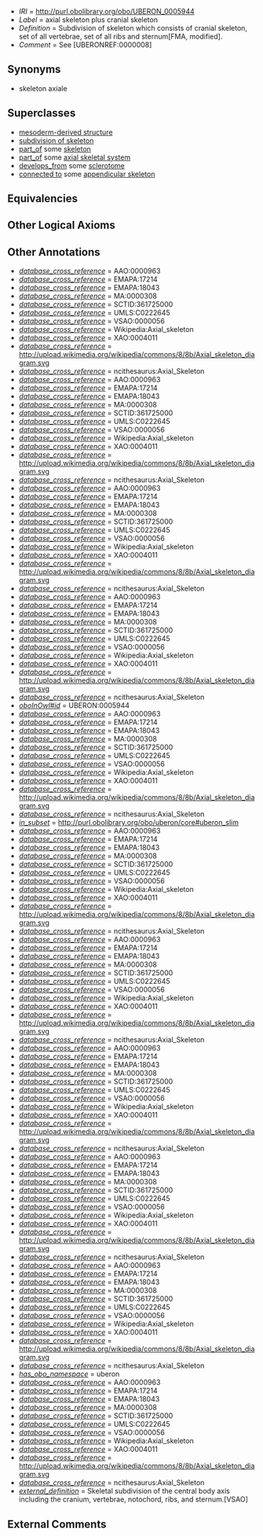  * *IRI* = http://purl.obolibrary.org/obo/UBERON_0005944
 * *Label* = axial skeleton plus cranial skeleton
 * *Definition* = Subdivision of skeleton which consists of cranial skeleton, set of all vertebrae, set of all ribs and sternum[FMA, modified].
 * *Comment* = See [UBERONREF:0000008]

## Synonyms

 * skeleton axiale

## Superclasses

 * [mesoderm-derived structure](../../UBERON/20/UBERON_0004120.md)
 * [subdivision of skeleton](../../UBERON/12/UBERON_0010912.md)
 * [part_of](../../BFO/50/BFO_0000050.md) some [skeleton](../../UBERON/88/UBERON_0004288.md)
 * [part_of](../../BFO/50/BFO_0000050.md) some [axial skeletal system](../../UBERON/37/UBERON_0011137.md)
 * [develops_from](../../RO/02/RO_0002202.md) some [sclerotome](../../UBERON/89/UBERON_0003089.md)
 * [connected to](../../UBREL/01/UBREL_0000001.md) some [appendicular skeleton](../../UBERON/91/UBERON_0002091.md)

## Equivalencies


## Other Logical Axioms


## Other Annotations

 * *[database_cross_reference](../../ef/oboInOwl#hasDbXref.md)* = AAO:0000963
 * *[database_cross_reference](../../ef/oboInOwl#hasDbXref.md)* = EMAPA:17214
 * *[database_cross_reference](../../ef/oboInOwl#hasDbXref.md)* = EMAPA:18043
 * *[database_cross_reference](../../ef/oboInOwl#hasDbXref.md)* = MA:0000308
 * *[database_cross_reference](../../ef/oboInOwl#hasDbXref.md)* = SCTID:361725000
 * *[database_cross_reference](../../ef/oboInOwl#hasDbXref.md)* = UMLS:C0222645
 * *[database_cross_reference](../../ef/oboInOwl#hasDbXref.md)* = VSAO:0000056
 * *[database_cross_reference](../../ef/oboInOwl#hasDbXref.md)* = Wikipedia:Axial_skeleton
 * *[database_cross_reference](../../ef/oboInOwl#hasDbXref.md)* = XAO:0004011
 * *[database_cross_reference](../../ef/oboInOwl#hasDbXref.md)* = http://upload.wikimedia.org/wikipedia/commons/8/8b/Axial_skeleton_diagram.svg
 * *[database_cross_reference](../../ef/oboInOwl#hasDbXref.md)* = ncithesaurus:Axial_Skeleton
 * *[database_cross_reference](../../ef/oboInOwl#hasDbXref.md)* = AAO:0000963
 * *[database_cross_reference](../../ef/oboInOwl#hasDbXref.md)* = EMAPA:17214
 * *[database_cross_reference](../../ef/oboInOwl#hasDbXref.md)* = EMAPA:18043
 * *[database_cross_reference](../../ef/oboInOwl#hasDbXref.md)* = MA:0000308
 * *[database_cross_reference](../../ef/oboInOwl#hasDbXref.md)* = SCTID:361725000
 * *[database_cross_reference](../../ef/oboInOwl#hasDbXref.md)* = UMLS:C0222645
 * *[database_cross_reference](../../ef/oboInOwl#hasDbXref.md)* = VSAO:0000056
 * *[database_cross_reference](../../ef/oboInOwl#hasDbXref.md)* = Wikipedia:Axial_skeleton
 * *[database_cross_reference](../../ef/oboInOwl#hasDbXref.md)* = XAO:0004011
 * *[database_cross_reference](../../ef/oboInOwl#hasDbXref.md)* = http://upload.wikimedia.org/wikipedia/commons/8/8b/Axial_skeleton_diagram.svg
 * *[database_cross_reference](../../ef/oboInOwl#hasDbXref.md)* = ncithesaurus:Axial_Skeleton
 * *[database_cross_reference](../../ef/oboInOwl#hasDbXref.md)* = AAO:0000963
 * *[database_cross_reference](../../ef/oboInOwl#hasDbXref.md)* = EMAPA:17214
 * *[database_cross_reference](../../ef/oboInOwl#hasDbXref.md)* = EMAPA:18043
 * *[database_cross_reference](../../ef/oboInOwl#hasDbXref.md)* = MA:0000308
 * *[database_cross_reference](../../ef/oboInOwl#hasDbXref.md)* = SCTID:361725000
 * *[database_cross_reference](../../ef/oboInOwl#hasDbXref.md)* = UMLS:C0222645
 * *[database_cross_reference](../../ef/oboInOwl#hasDbXref.md)* = VSAO:0000056
 * *[database_cross_reference](../../ef/oboInOwl#hasDbXref.md)* = Wikipedia:Axial_skeleton
 * *[database_cross_reference](../../ef/oboInOwl#hasDbXref.md)* = XAO:0004011
 * *[database_cross_reference](../../ef/oboInOwl#hasDbXref.md)* = http://upload.wikimedia.org/wikipedia/commons/8/8b/Axial_skeleton_diagram.svg
 * *[database_cross_reference](../../ef/oboInOwl#hasDbXref.md)* = ncithesaurus:Axial_Skeleton
 * *[database_cross_reference](../../ef/oboInOwl#hasDbXref.md)* = AAO:0000963
 * *[database_cross_reference](../../ef/oboInOwl#hasDbXref.md)* = EMAPA:17214
 * *[database_cross_reference](../../ef/oboInOwl#hasDbXref.md)* = EMAPA:18043
 * *[database_cross_reference](../../ef/oboInOwl#hasDbXref.md)* = MA:0000308
 * *[database_cross_reference](../../ef/oboInOwl#hasDbXref.md)* = SCTID:361725000
 * *[database_cross_reference](../../ef/oboInOwl#hasDbXref.md)* = UMLS:C0222645
 * *[database_cross_reference](../../ef/oboInOwl#hasDbXref.md)* = VSAO:0000056
 * *[database_cross_reference](../../ef/oboInOwl#hasDbXref.md)* = Wikipedia:Axial_skeleton
 * *[database_cross_reference](../../ef/oboInOwl#hasDbXref.md)* = XAO:0004011
 * *[database_cross_reference](../../ef/oboInOwl#hasDbXref.md)* = http://upload.wikimedia.org/wikipedia/commons/8/8b/Axial_skeleton_diagram.svg
 * *[database_cross_reference](../../ef/oboInOwl#hasDbXref.md)* = ncithesaurus:Axial_Skeleton
 * *[oboInOwl#id](../../id/oboInOwl#id.md)* = UBERON:0005944
 * *[database_cross_reference](../../ef/oboInOwl#hasDbXref.md)* = AAO:0000963
 * *[database_cross_reference](../../ef/oboInOwl#hasDbXref.md)* = EMAPA:17214
 * *[database_cross_reference](../../ef/oboInOwl#hasDbXref.md)* = EMAPA:18043
 * *[database_cross_reference](../../ef/oboInOwl#hasDbXref.md)* = MA:0000308
 * *[database_cross_reference](../../ef/oboInOwl#hasDbXref.md)* = SCTID:361725000
 * *[database_cross_reference](../../ef/oboInOwl#hasDbXref.md)* = UMLS:C0222645
 * *[database_cross_reference](../../ef/oboInOwl#hasDbXref.md)* = VSAO:0000056
 * *[database_cross_reference](../../ef/oboInOwl#hasDbXref.md)* = Wikipedia:Axial_skeleton
 * *[database_cross_reference](../../ef/oboInOwl#hasDbXref.md)* = XAO:0004011
 * *[database_cross_reference](../../ef/oboInOwl#hasDbXref.md)* = http://upload.wikimedia.org/wikipedia/commons/8/8b/Axial_skeleton_diagram.svg
 * *[database_cross_reference](../../ef/oboInOwl#hasDbXref.md)* = ncithesaurus:Axial_Skeleton
 * *[in_subset](../../et/oboInOwl#inSubset.md)* = http://purl.obolibrary.org/obo/uberon/core#uberon_slim
 * *[database_cross_reference](../../ef/oboInOwl#hasDbXref.md)* = AAO:0000963
 * *[database_cross_reference](../../ef/oboInOwl#hasDbXref.md)* = EMAPA:17214
 * *[database_cross_reference](../../ef/oboInOwl#hasDbXref.md)* = EMAPA:18043
 * *[database_cross_reference](../../ef/oboInOwl#hasDbXref.md)* = MA:0000308
 * *[database_cross_reference](../../ef/oboInOwl#hasDbXref.md)* = SCTID:361725000
 * *[database_cross_reference](../../ef/oboInOwl#hasDbXref.md)* = UMLS:C0222645
 * *[database_cross_reference](../../ef/oboInOwl#hasDbXref.md)* = VSAO:0000056
 * *[database_cross_reference](../../ef/oboInOwl#hasDbXref.md)* = Wikipedia:Axial_skeleton
 * *[database_cross_reference](../../ef/oboInOwl#hasDbXref.md)* = XAO:0004011
 * *[database_cross_reference](../../ef/oboInOwl#hasDbXref.md)* = http://upload.wikimedia.org/wikipedia/commons/8/8b/Axial_skeleton_diagram.svg
 * *[database_cross_reference](../../ef/oboInOwl#hasDbXref.md)* = ncithesaurus:Axial_Skeleton
 * *[database_cross_reference](../../ef/oboInOwl#hasDbXref.md)* = AAO:0000963
 * *[database_cross_reference](../../ef/oboInOwl#hasDbXref.md)* = EMAPA:17214
 * *[database_cross_reference](../../ef/oboInOwl#hasDbXref.md)* = EMAPA:18043
 * *[database_cross_reference](../../ef/oboInOwl#hasDbXref.md)* = MA:0000308
 * *[database_cross_reference](../../ef/oboInOwl#hasDbXref.md)* = SCTID:361725000
 * *[database_cross_reference](../../ef/oboInOwl#hasDbXref.md)* = UMLS:C0222645
 * *[database_cross_reference](../../ef/oboInOwl#hasDbXref.md)* = VSAO:0000056
 * *[database_cross_reference](../../ef/oboInOwl#hasDbXref.md)* = Wikipedia:Axial_skeleton
 * *[database_cross_reference](../../ef/oboInOwl#hasDbXref.md)* = XAO:0004011
 * *[database_cross_reference](../../ef/oboInOwl#hasDbXref.md)* = http://upload.wikimedia.org/wikipedia/commons/8/8b/Axial_skeleton_diagram.svg
 * *[database_cross_reference](../../ef/oboInOwl#hasDbXref.md)* = ncithesaurus:Axial_Skeleton
 * *[database_cross_reference](../../ef/oboInOwl#hasDbXref.md)* = AAO:0000963
 * *[database_cross_reference](../../ef/oboInOwl#hasDbXref.md)* = EMAPA:17214
 * *[database_cross_reference](../../ef/oboInOwl#hasDbXref.md)* = EMAPA:18043
 * *[database_cross_reference](../../ef/oboInOwl#hasDbXref.md)* = MA:0000308
 * *[database_cross_reference](../../ef/oboInOwl#hasDbXref.md)* = SCTID:361725000
 * *[database_cross_reference](../../ef/oboInOwl#hasDbXref.md)* = UMLS:C0222645
 * *[database_cross_reference](../../ef/oboInOwl#hasDbXref.md)* = VSAO:0000056
 * *[database_cross_reference](../../ef/oboInOwl#hasDbXref.md)* = Wikipedia:Axial_skeleton
 * *[database_cross_reference](../../ef/oboInOwl#hasDbXref.md)* = XAO:0004011
 * *[database_cross_reference](../../ef/oboInOwl#hasDbXref.md)* = http://upload.wikimedia.org/wikipedia/commons/8/8b/Axial_skeleton_diagram.svg
 * *[database_cross_reference](../../ef/oboInOwl#hasDbXref.md)* = ncithesaurus:Axial_Skeleton
 * *[database_cross_reference](../../ef/oboInOwl#hasDbXref.md)* = AAO:0000963
 * *[database_cross_reference](../../ef/oboInOwl#hasDbXref.md)* = EMAPA:17214
 * *[database_cross_reference](../../ef/oboInOwl#hasDbXref.md)* = EMAPA:18043
 * *[database_cross_reference](../../ef/oboInOwl#hasDbXref.md)* = MA:0000308
 * *[database_cross_reference](../../ef/oboInOwl#hasDbXref.md)* = SCTID:361725000
 * *[database_cross_reference](../../ef/oboInOwl#hasDbXref.md)* = UMLS:C0222645
 * *[database_cross_reference](../../ef/oboInOwl#hasDbXref.md)* = VSAO:0000056
 * *[database_cross_reference](../../ef/oboInOwl#hasDbXref.md)* = Wikipedia:Axial_skeleton
 * *[database_cross_reference](../../ef/oboInOwl#hasDbXref.md)* = XAO:0004011
 * *[database_cross_reference](../../ef/oboInOwl#hasDbXref.md)* = http://upload.wikimedia.org/wikipedia/commons/8/8b/Axial_skeleton_diagram.svg
 * *[database_cross_reference](../../ef/oboInOwl#hasDbXref.md)* = ncithesaurus:Axial_Skeleton
 * *[database_cross_reference](../../ef/oboInOwl#hasDbXref.md)* = AAO:0000963
 * *[database_cross_reference](../../ef/oboInOwl#hasDbXref.md)* = EMAPA:17214
 * *[database_cross_reference](../../ef/oboInOwl#hasDbXref.md)* = EMAPA:18043
 * *[database_cross_reference](../../ef/oboInOwl#hasDbXref.md)* = MA:0000308
 * *[database_cross_reference](../../ef/oboInOwl#hasDbXref.md)* = SCTID:361725000
 * *[database_cross_reference](../../ef/oboInOwl#hasDbXref.md)* = UMLS:C0222645
 * *[database_cross_reference](../../ef/oboInOwl#hasDbXref.md)* = VSAO:0000056
 * *[database_cross_reference](../../ef/oboInOwl#hasDbXref.md)* = Wikipedia:Axial_skeleton
 * *[database_cross_reference](../../ef/oboInOwl#hasDbXref.md)* = XAO:0004011
 * *[database_cross_reference](../../ef/oboInOwl#hasDbXref.md)* = http://upload.wikimedia.org/wikipedia/commons/8/8b/Axial_skeleton_diagram.svg
 * *[database_cross_reference](../../ef/oboInOwl#hasDbXref.md)* = ncithesaurus:Axial_Skeleton
 * *[has_obo_namespace](../../ce/oboInOwl#hasOBONamespace.md)* = uberon
 * *[database_cross_reference](../../ef/oboInOwl#hasDbXref.md)* = AAO:0000963
 * *[database_cross_reference](../../ef/oboInOwl#hasDbXref.md)* = EMAPA:17214
 * *[database_cross_reference](../../ef/oboInOwl#hasDbXref.md)* = EMAPA:18043
 * *[database_cross_reference](../../ef/oboInOwl#hasDbXref.md)* = MA:0000308
 * *[database_cross_reference](../../ef/oboInOwl#hasDbXref.md)* = SCTID:361725000
 * *[database_cross_reference](../../ef/oboInOwl#hasDbXref.md)* = UMLS:C0222645
 * *[database_cross_reference](../../ef/oboInOwl#hasDbXref.md)* = VSAO:0000056
 * *[database_cross_reference](../../ef/oboInOwl#hasDbXref.md)* = Wikipedia:Axial_skeleton
 * *[database_cross_reference](../../ef/oboInOwl#hasDbXref.md)* = XAO:0004011
 * *[database_cross_reference](../../ef/oboInOwl#hasDbXref.md)* = http://upload.wikimedia.org/wikipedia/commons/8/8b/Axial_skeleton_diagram.svg
 * *[database_cross_reference](../../ef/oboInOwl#hasDbXref.md)* = ncithesaurus:Axial_Skeleton
 * *[external_definition](../../UBPROP/01/UBPROP_0000001.md)* = Skeletal subdivision of the central body axis including the cranium, vertebrae, notochord, ribs, and sternum.[VSAO]

## External Comments

